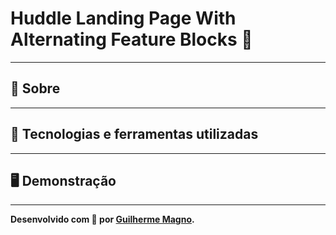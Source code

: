 # Huddle Landing Page With Alternating Feature Blocks 💬

---
## 📖 Sobre   

---
## 🚀 Tecnologias e ferramentas utilizadas

---
## 🖥️ Demonstração

---
**Desenvolvido com 💜 por [Guilherme Magno](https://github.com/devmagno/).**